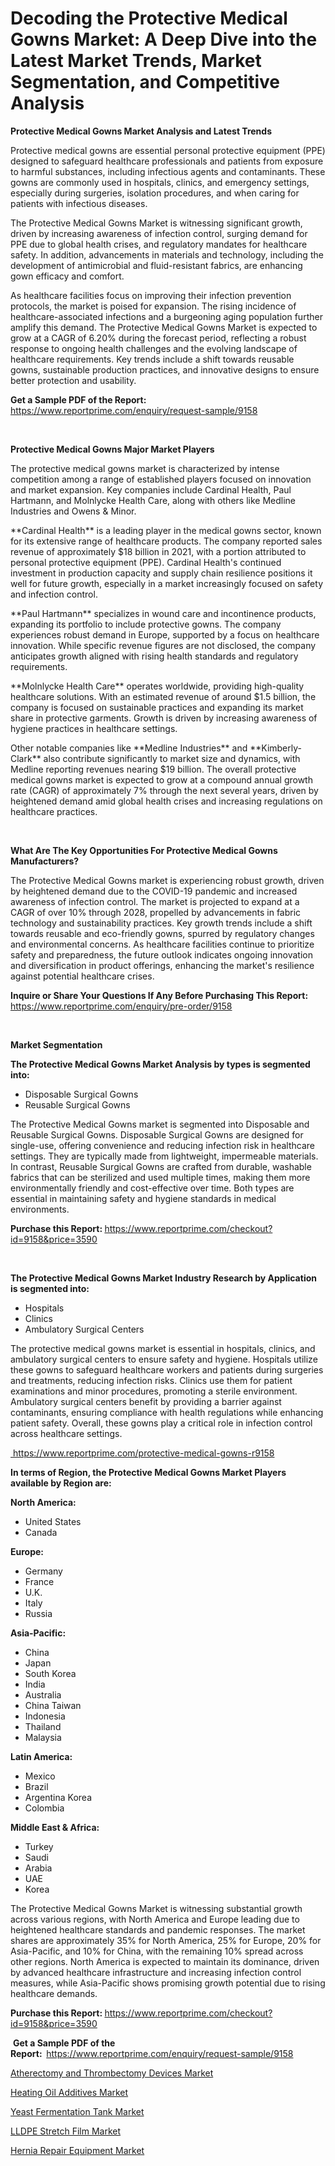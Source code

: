 <p><h1>Decoding the Protective Medical Gowns Market: A Deep Dive into the Latest Market Trends, Market Segmentation, and Competitive Analysis</h1></p><p><strong>Protective Medical Gowns Market Analysis and Latest Trends</strong></p>
<p><p>Protective medical gowns are essential personal protective equipment (PPE) designed to safeguard healthcare professionals and patients from exposure to harmful substances, including infectious agents and contaminants. These gowns are commonly used in hospitals, clinics, and emergency settings, especially during surgeries, isolation procedures, and when caring for patients with infectious diseases.</p><p>The Protective Medical Gowns Market is witnessing significant growth, driven by increasing awareness of infection control, surging demand for PPE due to global health crises, and regulatory mandates for healthcare safety. In addition, advancements in materials and technology, including the development of antimicrobial and fluid-resistant fabrics, are enhancing gown efficacy and comfort. </p><p>As healthcare facilities focus on improving their infection prevention protocols, the market is poised for expansion. The rising incidence of healthcare-associated infections and a burgeoning aging population further amplify this demand. The Protective Medical Gowns Market is expected to grow at a CAGR of 6.20% during the forecast period, reflecting a robust response to ongoing health challenges and the evolving landscape of healthcare requirements. Key trends include a shift towards reusable gowns, sustainable production practices, and innovative designs to ensure better protection and usability.</p></p>
<p><strong>Get a Sample PDF of the Report:&nbsp;</strong> <a href="https://www.reportprime.com/enquiry/request-sample/9158?utm_campaign=1091&utm_medium=2&utm_source=Github&utm_content=ia&utm_term=28102024&utm_id=protective-medical-gowns">https://www.reportprime.com/enquiry/request-sample/9158</a></p>
<p>&nbsp;</p>
<p><strong>Protective Medical Gowns Major Market Players</strong></p>
<p><p>The protective medical gowns market is characterized by intense competition among a range of established players focused on innovation and market expansion. Key companies include Cardinal Health, Paul Hartmann, and Molnlycke Health Care, along with others like Medline Industries and Owens & Minor.</p><p>**Cardinal Health** is a leading player in the medical gowns sector, known for its extensive range of healthcare products. The company reported sales revenue of approximately $18 billion in 2021, with a portion attributed to personal protective equipment (PPE). Cardinal Health's continued investment in production capacity and supply chain resilience positions it well for future growth, especially in a market increasingly focused on safety and infection control.</p><p>**Paul Hartmann** specializes in wound care and incontinence products, expanding its portfolio to include protective gowns. The company experiences robust demand in Europe, supported by a focus on healthcare innovation. While specific revenue figures are not disclosed, the company anticipates growth aligned with rising health standards and regulatory requirements.</p><p>**Molnlycke Health Care** operates worldwide, providing high-quality healthcare solutions. With an estimated revenue of around $1.5 billion, the company is focused on sustainable practices and expanding its market share in protective garments. Growth is driven by increasing awareness of hygiene practices in healthcare settings.</p><p>Other notable companies like **Medline Industries** and **Kimberly-Clark** also contribute significantly to market size and dynamics, with Medline reporting revenues nearing $19 billion. The overall protective medical gowns market is expected to grow at a compound annual growth rate (CAGR) of approximately 7% through the next several years, driven by heightened demand amid global health crises and increasing regulations on healthcare practices.</p></p>
<p>&nbsp;</p>
<p><strong>What Are The Key Opportunities For Protective Medical Gowns Manufacturers?</strong></p>
<p><p>The Protective Medical Gowns market is experiencing robust growth, driven by heightened demand due to the COVID-19 pandemic and increased awareness of infection control. The market is projected to expand at a CAGR of over 10% through 2028, propelled by advancements in fabric technology and sustainability practices. Key growth trends include a shift towards reusable and eco-friendly gowns, spurred by regulatory changes and environmental concerns. As healthcare facilities continue to prioritize safety and preparedness, the future outlook indicates ongoing innovation and diversification in product offerings, enhancing the market's resilience against potential healthcare crises.</p></p>
<p><strong>Inquire or Share Your Questions If Any Before Purchasing This Report:</strong> <a href="https://www.reportprime.com/enquiry/pre-order/9158?utm_campaign=1091&utm_medium=2&utm_source=Github&utm_content=ia&utm_term=28102024&utm_id=protective-medical-gowns">https://www.reportprime.com/enquiry/pre-order/9158</a></p>
<p>&nbsp;</p>
<p><strong>Market Segmentation</strong></p>
<p><strong>The Protective Medical Gowns Market Analysis by types is segmented into:</strong></p>
<p><ul><li>Disposable Surgical Gowns</li><li>Reusable Surgical Gowns</li></ul></p>
<p><p>The Protective Medical Gowns market is segmented into Disposable and Reusable Surgical Gowns. Disposable Surgical Gowns are designed for single-use, offering convenience and reducing infection risk in healthcare settings. They are typically made from lightweight, impermeable materials. In contrast, Reusable Surgical Gowns are crafted from durable, washable fabrics that can be sterilized and used multiple times, making them more environmentally friendly and cost-effective over time. Both types are essential in maintaining safety and hygiene standards in medical environments.</p></p>
<p><strong>Purchase this Report:&nbsp;</strong><a href="https://www.reportprime.com/checkout?id=9158&price=3590&utm_campaign=1091&utm_medium=2&utm_source=Github&utm_content=ia&utm_term=28102024&utm_id=protective-medical-gowns">https://www.reportprime.com/checkout?id=9158&price=3590</a></p>
<p>&nbsp;</p>
<p><strong>The Protective Medical Gowns Market Industry Research by Application is segmented into:</strong></p>
<p><ul><li>Hospitals</li><li>Clinics</li><li>Ambulatory Surgical Centers</li></ul></p>
<p><p>The protective medical gowns market is essential in hospitals, clinics, and ambulatory surgical centers to ensure safety and hygiene. Hospitals utilize these gowns to safeguard healthcare workers and patients during surgeries and treatments, reducing infection risks. Clinics use them for patient examinations and minor procedures, promoting a sterile environment. Ambulatory surgical centers benefit by providing a barrier against contaminants, ensuring compliance with health regulations while enhancing patient safety. Overall, these gowns play a critical role in infection control across healthcare settings.</p></p>
<p><a href="https://www.reportprime.com/protective-medical-gowns-r9158?utm_campaign=1091&utm_medium=2&utm_source=Github&utm_content=ia&utm_term=28102024&utm_id=protective-medical-gowns">&nbsp;https://www.reportprime.com/protective-medical-gowns-r9158</a></p>
<p><strong>In terms of Region, the Protective Medical Gowns Market Players available by Region are:</strong></p>
<p>
    <p> <strong> North America: </strong>
        <ul>
            <li>United States</li>
            <li>Canada</li>
        </ul>
        </p> 
    <p> <strong> Europe: </strong>
        <ul>
            <li>Germany</li>
            <li>France</li>
            <li>U.K.</li>
            <li>Italy</li>
            <li>Russia</li>
        </ul>
        </p> 
    <p> <strong> Asia-Pacific: </strong>
        <ul>
            <li>China</li>
            <li>Japan</li>
            <li>South Korea</li>
            <li>India</li>
            <li>Australia</li>
            <li>China Taiwan</li>
            <li>Indonesia</li>
            <li>Thailand</li>
            <li>Malaysia</li>
        </ul>
        </p> 
    <p> <strong> Latin America: </strong>
        <ul>
            <li>Mexico</li>
            <li>Brazil</li>
            <li>Argentina Korea</li>
            <li>Colombia</li>
        </ul>
        </p> 
    <p> <strong> Middle East & Africa: </strong>
        <ul>
            <li>Turkey</li>
            <li>Saudi</li>
            <li>Arabia</li>
            <li>UAE</li>
            <li>Korea</li>
        </ul>
    </p>
    </p>
<p><p>The Protective Medical Gowns Market is witnessing substantial growth across various regions, with North America and Europe leading due to heightened healthcare standards and pandemic responses. The market shares are approximately 35% for North America, 25% for Europe, 20% for Asia-Pacific, and 10% for China, with the remaining 10% spread across other regions. North America is expected to maintain its dominance, driven by advanced healthcare infrastructure and increasing infection control measures, while Asia-Pacific shows promising growth potential due to rising healthcare demands.</p></p>
<p><strong>Purchase this Report: </strong><a href="https://www.reportprime.com/checkout?id=9158&price=3590&utm_campaign=1091&utm_medium=2&utm_source=Github&utm_content=ia&utm_term=28102024&utm_id=protective-medical-gowns">https://www.reportprime.com/checkout?id=9158&price=3590</a></p>
<p>&nbsp;<strong>Get a Sample PDF of the Report:&nbsp;&nbsp;</strong><a href="https://www.reportprime.com/enquiry/request-sample/9158?utm_campaign=1091&utm_medium=2&utm_source=Github&utm_content=ia&utm_term=28102024&utm_id=protective-medical-gowns">https://www.reportprime.com/enquiry/request-sample/9158</a></p>
<p><strong></strong></p>
<p><p><a href="https://github.com/maniehilp9ib/Market-Research-Report-List-1/blob/main/atherectomy-and-thrombectomy-devices-market.md?utm_campaign=1091&utm_medium=2&utm_source=Github&utm_content=ia&utm_term=28102024&utm_id=protective-medical-gowns">Atherectomy and Thrombectomy Devices Market</a></p><p><a href="https://www.linkedin.com/pulse/heating-oil-additives-industry-analysis-report-market-size-vxttf?utm_campaign=1091&utm_medium=2&utm_source=Github&utm_content=ia&utm_term=28102024&utm_id=protective-medical-gowns">Heating Oil Additives Market</a></p><p><a href="https://issuu.com/reportprime-2/docs/yeast-fermentation-tank-market-size_83a5be331ca891?utm_campaign=1091&utm_medium=2&utm_source=Github&utm_content=ia&utm_term=28102024&utm_id=protective-medical-gowns">Yeast Fermentation Tank Market</a></p><p><a href="https://www.linkedin.com/pulse/lldpe-stretch-film-industry-insights-report-analyzing-market-q6fif?utm_campaign=1091&utm_medium=2&utm_source=Github&utm_content=ia&utm_term=28102024&utm_id=protective-medical-gowns">LLDPE Stretch Film Market</a></p><p><a href="https://github.com/burdgexaraeqn/Market-Research-Report-List-1/blob/main/hernia-repair-equipment-market.md?utm_campaign=1091&utm_medium=2&utm_source=Github&utm_content=ia&utm_term=28102024&utm_id=protective-medical-gowns">Hernia Repair Equipment Market</a></p></p>